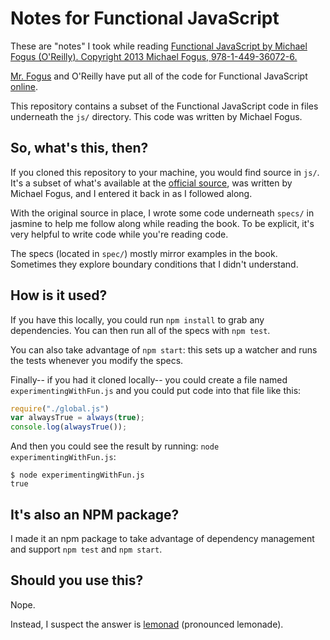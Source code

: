 # Notes for Functional JavaScript

These are "notes" I took while reading
[Functional JavaScript by Michael Fogus (O'Reilly). Copyright 2013 Michael Fogus, 978-1-449-36072-6.][fun-js-site]

[Mr. Fogus][fogus-site] and O'Reilly have put all of the code for
Functional JavaScript [online][fun-js-code].

This repository contains a subset of the Functional JavaScript code in
files underneath the `js/` directory. This code was written by Michael
Fogus.

[fun-js-site]: http://functionaljavascript.com/
[fogus-site]: http://fogus.me/

## So, what's this, then?

If you cloned this repository to your machine, you would find source
in `js/`. It's a subset of what's available at the
[official source][fun-js-code], was written by Michael Fogus, and I
entered it back in as I followed along.

[fun-js-code]: https://github.com/funjs/book-source

With the original source in place, I wrote some code underneath
`specs/` in jasmine to help me follow along while reading the book. To
be explicit, it's very helpful to write code while you're reading
code.

The specs (located in `spec/`) mostly mirror examples in the
book. Sometimes they explore boundary conditions that I didn't
understand.

## How is it used?

If you have this locally, you could run `npm install` to grab any
dependencies. You can then run all of the specs with `npm test`.

You can also take advantage of `npm start`: this sets up a watcher and
runs the tests whenever you modify the specs.

Finally-- if you had it cloned locally-- you could create a file named
`experimentingWithFun.js` and you could put code into that file like this:

```javascript
require("./global.js")
var alwaysTrue = always(true);
console.log(alwaysTrue());
```

And then you could see the result by running: `node
experimentingWithFun.js`:

```
$ node experimentingWithFun.js
true
```

## It's also an NPM package?

I made it an npm package to take advantage of dependency management
and support `npm test` and `npm start`.

## Should you use this?

Nope.

Instead, I suspect the answer is [lemonad][lemonad] (pronounced
lemonade).

[lemonad]: https://github.com/fogus/lemonad
